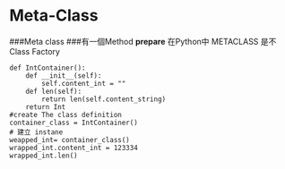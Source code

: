 # Meta-Class

###Meta class 
###有一個Method __prepare__
在Python中 METACLASS 是不Class Factory 

```
def IntContainer():
    def __init__(self):
        self.content_int = ""
    def len(self):
        return len(self.content_string)
    return Int
#create The class definition
container_class = IntContainer()
# 建立 instane
weapped_int= container_class()
wrapped_int.content_int = 123334 
wrapped_int.len()

```




```
```
